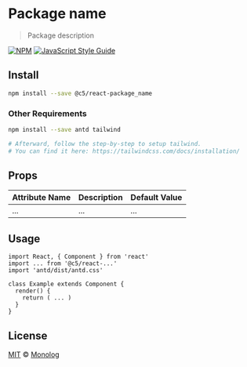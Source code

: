 # Package name

> Package description

[![NPM](https://img.shields.io/npm/v/@c5/react-package_name.svg)](https://www.npmjs.com/package/@c5/react-package_name) [![JavaScript Style Guide](https://img.shields.io/badge/code_style-standard-brightgreen.svg)](https://standardjs.com)

## Install

```bash
npm install --save @c5/react-package_name
```

### Other Requirements

```bash
npm install --save antd tailwind

# Afterward, follow the step-by-step to setup tailwind.
# You can find it here: https://tailwindcss.com/docs/installation/
```

## Props

| Attribute Name | Description | Default Value |
|----------------|-------------|---------------|
| ... | ... | ... |

## Usage

```tsx
import React, { Component } from 'react'
import ... from '@c5/react-...'
import 'antd/dist/antd.css'

class Example extends Component {
  render() {
    return ( ... )
  }
}
```

## License

[MIT](https://github.com/monologid/c5/blob/master/LICENSE) © [Monolog](https://github.com/monolog)

